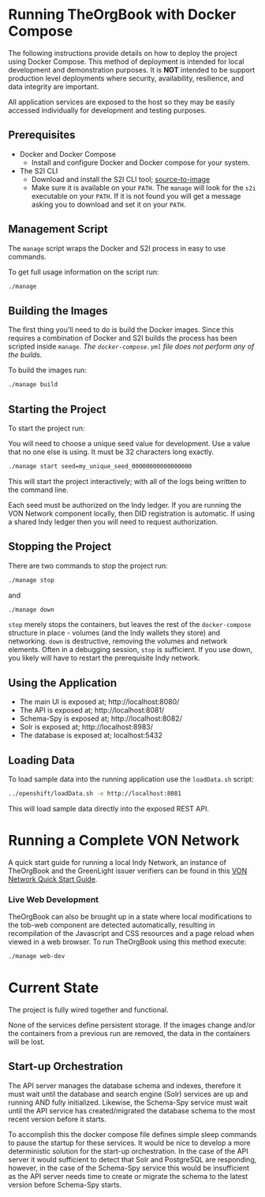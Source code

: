 # Running TheOrgBook with Docker Compose

The following instructions provide details on how to deploy the project using Docker Compose.  This method of deployment is intended for local development and demonstration purposes.  It is **NOT** intended to be support production level deployments where security, availability, resilience, and data integrity are important.

All application services are exposed to the host so they may be easily accessed individually for development and testing purposes.

## Prerequisites

* Docker and Docker Compose
  * Install and configure Docker and Docker compose for your system.
* The S2I CLI
  * Download and install the S2I CLI tool; [source-to-image](https://github.com/openshift/source-to-image)
  * Make sure it is available on your `PATH`.  The `manage` will look for the `s2i` executable on your `PATH`.  If it is not found you will get a message asking you to download and set it on your `PATH`.

## Management Script

The `manage` script wraps the Docker and S2I process in easy to use commands.

To get full usage information on the script run:

```sh
./manage
```
  
## Building the Images

The first thing you'll need to do is build the Docker images.  Since this requires a combination of Docker and S2I builds the process has been scripted inside `manage`.  _The `docker-compose.yml` file does not perform any of the builds._

To build the images run:
```sh
./manage build
```

## Starting the Project

To start the project run:

You will need to choose a unique seed value for development. Use a value that no one else is using. It must be 32 characters long exactly.


```sh
./manage start seed=my_unique_seed_00000000000000000
```

This will start the project interactively; with all of the logs being written to the command line.

Each seed must be authorized on the Indy ledger. If you are running the VON Network component locally, then DID registration is automatic. If using a shared Indy ledger then you will need to request authorization.


## Stopping the Project

There are two commands to stop the project run:

```sh
./manage stop
```
and

```sh
./manage down
```

`stop` merely stops the containers, but leaves the rest of the `docker-compose` structure in place - volumes (and the Indy wallets they store) and networking.  `down` is destructive, removing the volumes and network elements. Often in a debugging session, `stop` is sufficient. If you use down, you likely will have to restart the prerequisite Indy network.

## Using the Application

* The main UI is exposed at; http://localhost:8080/
* The API is exposed at; http://localhost:8081/
* Schema-Spy is exposed at; http://localhost:8082/
* Solr is exposed at; http://localhost:8983/
* The database is exposed at; localhost:5432

## Loading Data

To load sample data into the running application use the `loadData.sh` script:
```sh
../openshift/loadData.sh -e http://localhost:8081
```

This will load sample data directly into the exposed REST API.

# Running a Complete VON Network

A quick start guide for running a local Indy Network, an instance of TheOrgBook and the GreenLight issuer verifiers can be found in this [VON Network Quick Start Guide](https://github.com/bcgov/greenlight/blob/master/docker/VONQuickStartGuide.md).

### Live Web Development

TheOrgBook can also be brought up in a state where local modifications to the tob-web component are detected automatically, resulting in recompilation of the Javascript and CSS resources and a page reload when viewed in a web browser. To run TheOrgBook using this method execute:

```sh
./manage web-dev
```

# Current State

The project is fully wired together and functional.

None of the services define persistent storage.  If the images change and/or the containers from a previous run are removed, the data in the containers will be lost.

## Start-up Orchestration

The API server manages the database schema and indexes, therefore it must wait until the database and search engine (Solr) services are up and running AND fully initialized.  Likewise, the Schema-Spy service must wait until the API service has created/migrated the database schema to the most recent version before it starts.

To accomplish this the docker compose file defines simple sleep commands to pause the startup for these services.  It would be nice to develop a more deterministic solution for the start-up orchestration.  In the case of the API server it would sufficient to detect that Solr and PostgreSQL are responding, however, in the case of the Schema-Spy service this would be insufficient as the API server needs time to create or migrate the schema to the latest version before Schema-Spy starts.
